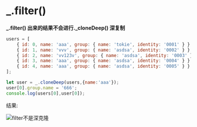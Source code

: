 # _.filter()

**_.filter() 出来的结果不会进行._cloneDeep() 深复制**


```javascript
users = [
    { id: 0, name: 'aaa', group: { name: 'tokie', identity: '0001' } },
    { id: 1, name: 'vvv', group: { name: 'asdsa', identity: '0002' } },
    { id: 2, name: 'vv123v', group: { name: 'asdsa', identity: '0003' } },
    { id: 3, name: 'aaa', group: { name: 'asdsa', identity: '0004' } }
    { id: 4, name: 'aaa', group: { name: 'asdsa', identity: '0005' } }
];

let user = _.cloneDeep(users,{name:'aaa'});
user[0].group.name = '666';
console.log(users[0],user[0]);
```

结果:

![filter不是深克隆](images/filter_1.png)